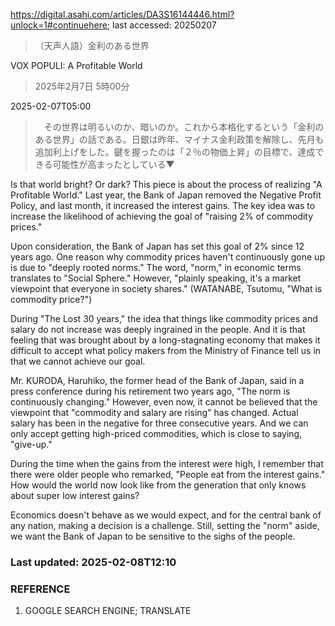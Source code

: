 https://digital.asahi.com/articles/DA3S16144446.html?unlock=1#continuehere; last accessed: 20250207

>（天声人語）金利のある世界

VOX POPULI: A Profitable World

> 2025年2月7日 5時00分

2025-02-07T05:00

> 　その世界は明るいのか、暗いのか。これから本格化するという「金利のある世界」の話である。日銀は昨年、マイナス金利政策を解除し、先月も追加利上げをした。鍵を握ったのは「２％の物価上昇」の目標で、達成できる可能性が高まったとしている▼

Is that world bright? Or dark? This piece is about the process of realizing "A Profitable World."  Last year, the Bank of Japan removed the Negative Profit Policy, and last month, it increased the interest gains. The key idea was to increase the likelihood of achieving the goal of "raising 2% of commodity prices."

Upon consideration, the Bank of Japan has set this goal of 2% since 12 years ago. One reason why commodity prices haven't continuously gone up is due to "deeply rooted norms." The word, "norm," in economic terms translates to "Social Sphere." However, "plainly speaking, it's a market viewpoint that everyone in society shares." (WATANABE, Tsutomu, "What is commodity price?")

During "The Lost 30 years," the idea that things like commodity prices and salary do not increase was deeply ingrained in the people. And it is that feeling that was brought about by a long-stagnating economy that makes it difficult to accept what policy makers from the Ministry of Finance tell us in that we cannot achieve our goal.

Mr. KURODA, Haruhiko, the former head of the Bank of Japan, said in a press conference during his retirement two years ago, "The norm is continuously changing." However, even now, it cannot be believed that the viewpoint that "commodity and salary are rising" has changed. Actual salary has been in the negative for three consecutive years. And we can only accept getting high-priced commodities, which is close to saying, "give-up."

During the time when the gains from the interest were high, I remember that there were older people who remarked, "People eat from the interest gains." How would the world now look like from the generation that only knows about super low interest gains?

Economics doesn't behave as we would expect, and for the central bank of any nation, making a decision is a challenge. Still, setting the "norm" aside, we want the Bank of Japan to be sensitive to the sighs of the people. 

### Last updated: 2025-02-08T12:10

### REFERENCE

1) GOOGLE SEARCH ENGINE; TRANSLATE